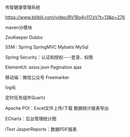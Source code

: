传智健康管理系统

https://www.bilibili.com/video/BV1Bo4y117zV?t=13&p=276

maven分模块

ZooKeeper Dubbo

SSM : 
  Spring SpringMVC
  Mybatis MySql
  
Spring Security：认证和授权----登录、权限
  
ElementUI: axios json Pagination ajax 

移动端：微信公众号 Freemarker

log4j

定时任务组件Quartz

Apache POI：Excel文件上传/下载 数据统计报表导出

ECharts：后台管理统计图

iText JasperReports：数据PDF报表
  
